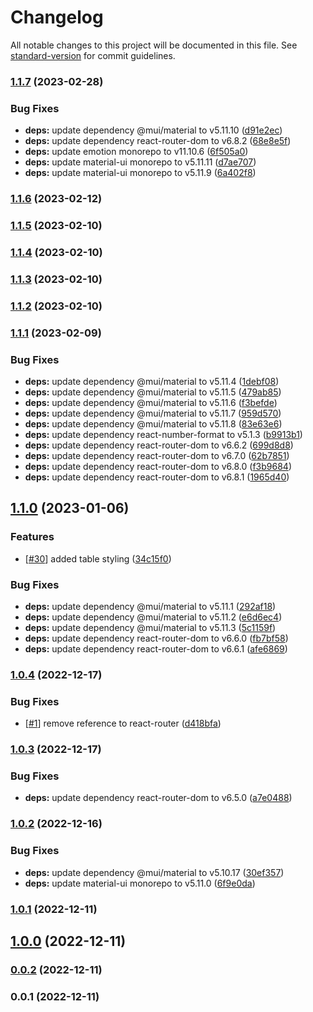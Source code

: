 # Changelog

All notable changes to this project will be documented in this file. See [standard-version](https://github.com/conventional-changelog/standard-version) for commit guidelines.

### [1.1.7](https://github.com/paypr/mui5-common-components/compare/v1.1.6...v1.1.7) (2023-02-28)

### Bug Fixes

- **deps:** update dependency @mui/material to v5.11.10 ([d91e2ec](https://github.com/paypr/mui5-common-components/commit/d91e2ec6f4a4d74c3aa6d122dbfecae34ffd9598))
- **deps:** update dependency react-router-dom to v6.8.2 ([68e8e5f](https://github.com/paypr/mui5-common-components/commit/68e8e5fb9f6243f6eff7756d818733a2b2a185e8))
- **deps:** update emotion monorepo to v11.10.6 ([6f505a0](https://github.com/paypr/mui5-common-components/commit/6f505a084113ba64a5a594c4245c971a13237bc0))
- **deps:** update material-ui monorepo to v5.11.11 ([d7ae707](https://github.com/paypr/mui5-common-components/commit/d7ae70785a146371e1b4d1f3afd10b8ebbbd0787))
- **deps:** update material-ui monorepo to v5.11.9 ([6a402f8](https://github.com/paypr/mui5-common-components/commit/6a402f823d22d3fabc2db9790a07bd0a35b030b8))

### [1.1.6](https://github.com/paypr/mui5-common-components/compare/v1.1.5...v1.1.6) (2023-02-12)

### [1.1.5](https://github.com/paypr/mui5-common-components/compare/v1.1.4...v1.1.5) (2023-02-10)

### [1.1.4](https://github.com/paypr/mui5-common-components/compare/v1.1.3...v1.1.4) (2023-02-10)

### [1.1.3](https://github.com/paypr/mui5-common-components/compare/v1.1.2...v1.1.3) (2023-02-10)

### [1.1.2](https://github.com/paypr/mui5-common-components/compare/v1.1.1...v1.1.2) (2023-02-10)

### [1.1.1](https://github.com/paypr/mui5-common-components/compare/v1.1.0...v1.1.1) (2023-02-09)

### Bug Fixes

- **deps:** update dependency @mui/material to v5.11.4 ([1debf08](https://github.com/paypr/mui5-common-components/commit/1debf08b65d6727e0fe44016170309095a7a776c))
- **deps:** update dependency @mui/material to v5.11.5 ([479ab85](https://github.com/paypr/mui5-common-components/commit/479ab8531a9200efe699f4ed98774e14390ab3a1))
- **deps:** update dependency @mui/material to v5.11.6 ([f3befde](https://github.com/paypr/mui5-common-components/commit/f3befde84ac801c5ae43151d6287ce21e51c0b64))
- **deps:** update dependency @mui/material to v5.11.7 ([959d570](https://github.com/paypr/mui5-common-components/commit/959d5702dcd7e3c7fd3923edc7841db0e50fe9db))
- **deps:** update dependency @mui/material to v5.11.8 ([83e63e6](https://github.com/paypr/mui5-common-components/commit/83e63e621a3248021477cfa72be1bfdc97d23759))
- **deps:** update dependency react-number-format to v5.1.3 ([b9913b1](https://github.com/paypr/mui5-common-components/commit/b9913b11c78c0e529d616c46b459290b242001c2))
- **deps:** update dependency react-router-dom to v6.6.2 ([699d8d8](https://github.com/paypr/mui5-common-components/commit/699d8d812bcc0b6f4f2f416416f137fb5858b71b))
- **deps:** update dependency react-router-dom to v6.7.0 ([62b7851](https://github.com/paypr/mui5-common-components/commit/62b7851afeaaf126bbf401ec9acfc7ae756adddf))
- **deps:** update dependency react-router-dom to v6.8.0 ([f3b9684](https://github.com/paypr/mui5-common-components/commit/f3b96848f3954eddc5eef5aeca5b7513b1eaa75d))
- **deps:** update dependency react-router-dom to v6.8.1 ([1965d40](https://github.com/paypr/mui5-common-components/commit/1965d402d238eedd1f74ed983e1a25933fde236a))

## [1.1.0](https://github.com/paypr/mui5-common-components/compare/v1.0.4...v1.1.0) (2023-01-06)

### Features

- [[#30](https://github.com/paypr/mui5-common-components/issues/30)] added table styling ([34c15f0](https://github.com/paypr/mui5-common-components/commit/34c15f0a931a280b3e666a89571e088604602065))

### Bug Fixes

- **deps:** update dependency @mui/material to v5.11.1 ([292af18](https://github.com/paypr/mui5-common-components/commit/292af18a35258e9addeae5b09419bb6802cdae2c))
- **deps:** update dependency @mui/material to v5.11.2 ([e6d6ec4](https://github.com/paypr/mui5-common-components/commit/e6d6ec4e992c847b0a139b8b1bd48799b17e9c53))
- **deps:** update dependency @mui/material to v5.11.3 ([5c1159f](https://github.com/paypr/mui5-common-components/commit/5c1159ffe4211e6e455566e5fc96a4e2c96ceb31))
- **deps:** update dependency react-router-dom to v6.6.0 ([fb7bf58](https://github.com/paypr/mui5-common-components/commit/fb7bf58c4a3a6d0cd690c55ff5450fe90ebf8a2b))
- **deps:** update dependency react-router-dom to v6.6.1 ([afe6869](https://github.com/paypr/mui5-common-components/commit/afe6869769d387baa6680d58c5b2c4746a442301))

### [1.0.4](https://github.com/paypr/mui5-common-components/compare/v1.0.3...v1.0.4) (2022-12-17)

### Bug Fixes

- [[#1](https://github.com/paypr/mui5-common-components/issues/1)] remove reference to react-router ([d418bfa](https://github.com/paypr/mui5-common-components/commit/d418bfa42108b236f0c93e93f82ee2ab35ef8fb3))

### [1.0.3](https://github.com/paypr/mui5-common-components/compare/v1.0.2...v1.0.3) (2022-12-17)

### Bug Fixes

- **deps:** update dependency react-router-dom to v6.5.0 ([a7e0488](https://github.com/paypr/mui5-common-components/commit/a7e04883d0e30fff37c9736950d5995e468c3f4c))

### [1.0.2](https://github.com/paypr/mui5-common-components/compare/v1.0.1...v1.0.2) (2022-12-16)

### Bug Fixes

- **deps:** update dependency @mui/material to v5.10.17 ([30ef357](https://github.com/paypr/mui5-common-components/commit/30ef357fe62ff39ec3cee90352c167fd4aed4840))
- **deps:** update material-ui monorepo to v5.11.0 ([6f9e0da](https://github.com/paypr/mui5-common-components/commit/6f9e0da214028dad69451f0d463b507d658d646e))

### [1.0.1](https://github.com/paypr/mui5-common-components/compare/v1.0.0...v1.0.1) (2022-12-11)

## [1.0.0](https://github.com/paypr/mui5-common-components/compare/v0.0.2...v1.0.0) (2022-12-11)

### [0.0.2](https://github.com/paypr/mui5-common-components/compare/v0.0.1...v0.0.2) (2022-12-11)

### 0.0.1 (2022-12-11)
